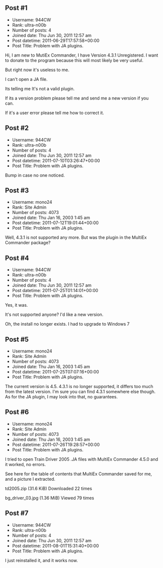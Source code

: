 ## Post #1
- Username: 944CW
- Rank: ultra-n00b
- Number of posts: 4
- Joined date: Thu Jun 30, 2011 12:57 am
- Post datetime: 2011-06-29T17:57:58+00:00
- Post Title: Problem with JA plugins.

Hi, I am new to MutiEx Commander, I have Version 4.3.1 Unregistered. I want to donate to the program because this will most likely be very useful. 

But right now it's useless to me.

I can't open a JA file.

Its telling me It's not a valid plugin.

If its a version problem please tell me and send me a new version if you can.

If it's a user error please tell me how to correct it.
## Post #2
- Username: 944CW
- Rank: ultra-n00b
- Number of posts: 4
- Joined date: Thu Jun 30, 2011 12:57 am
- Post datetime: 2011-07-10T03:26:47+00:00
- Post Title: Problem with JA plugins.

Bump in case no one noticed.
## Post #3
- Username: mono24
- Rank: Site Admin
- Number of posts: 4073
- Joined date: Thu Jan 16, 2003 1:45 am
- Post datetime: 2011-07-12T19:01:44+00:00
- Post Title: Problem with JA plugins.

Well, 4.3.1 is not supported any more. But was the plugin in the MultiEx Commander package?
## Post #4
- Username: 944CW
- Rank: ultra-n00b
- Number of posts: 4
- Joined date: Thu Jun 30, 2011 12:57 am
- Post datetime: 2011-07-25T01:14:01+00:00
- Post Title: Problem with JA plugins.

Yes, it was. 

It's not supported anyone? I'd like a new version. 

Oh, the install no longer exists. I had to upgrade to Windows 7
## Post #5
- Username: mono24
- Rank: Site Admin
- Number of posts: 4073
- Joined date: Thu Jan 16, 2003 1:45 am
- Post datetime: 2011-07-25T07:07:16+00:00
- Post Title: Problem with JA plugins.

The current version is 4.5. 4.3.1 is no longer supported, it differs too much from the latest version.  I'm sure you can find 4.3.1 somewhere else though. 
As for the JA plugin, I may look into that, no guarantees.
## Post #6
- Username: mono24
- Rank: Site Admin
- Number of posts: 4073
- Joined date: Thu Jan 16, 2003 1:45 am
- Post datetime: 2011-07-26T19:28:57+00:00
- Post Title: Problem with JA plugins.

I tried to open Train Driver 2005 .JA files with MultiEx Commander 4.5.0 and it worked, no errors. 

See here for the table of contents that MultiEx Commander saved for me, and a picture I extracted.


 td2005.zip
(31.6 KiB) Downloaded 22 times





bg_driver_03.jpg (1.36 MiB) Viewed 79 times
## Post #7
- Username: 944CW
- Rank: ultra-n00b
- Number of posts: 4
- Joined date: Thu Jun 30, 2011 12:57 am
- Post datetime: 2011-08-01T15:31:40+00:00
- Post Title: Problem with JA plugins.

I just reinstalled it, and it works now.
